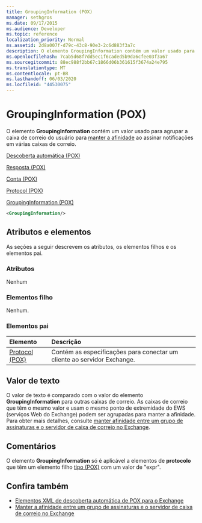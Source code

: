 ```yaml
---
title: GroupingInformation (POX)
manager: sethgros
ms.date: 09/17/2015
ms.audience: Developer
ms.topic: reference
localization_priority: Normal
ms.assetid: 2d8a007f-d79c-43c8-90e3-2c6d883f3a7c
description: O elemento GroupingInformation contém um valor usado para agrupar a caixa de correio do usuário para manter a afinidade ao assinar notificações em várias caixas de correio.
ms.openlocfilehash: 7cab5d68f7dd5ec1f6caded5b9da6cfee03f3a67
ms.sourcegitcommit: 88ec988f2bb67c1866d06b361615f3674a24e795
ms.translationtype: MT
ms.contentlocale: pt-BR
ms.lasthandoff: 06/03/2020
ms.locfileid: "44530075"
---
```

# <a name="groupinginformation-pox"></a>GroupingInformation (POX)

O elemento **GroupingInformation** contém um valor usado para agrupar a caixa de correio do usuário para [manter a afinidade](https://msdn.microsoft.com/library/1bda4094-88c3-4f61-9219-6ee70f6e81cf%28Office.15%29.aspx) ao assinar notificações em várias caixas de correio. 
  
[Descoberta automática (POX)](autodiscover-pox.md)
  
[Resposta (POX)](response-pox.md)
  
[Conta (POX)](account-pox.md)
  
[Protocol (POX)](protocol-pox.md)
  
[GroupingInformation (POX)](groupinginformation-pox.md)
  
```XML
<GroupingInformation/>
```

## <a name="attributes-and-elements"></a>Atributos e elementos

As seções a seguir descrevem os atributos, os elementos filhos e os elementos pai.
  
### <a name="attributes"></a>Atributos

Nenhum
  
### <a name="child-elements"></a>Elementos filho

Nenhum.
  
### <a name="parent-elements"></a>Elementos pai

|**Elemento**|**Descrição**|
|:-----|:-----|
|[Protocol (POX)](protocol-pox.md) <br/> |Contém as especificações para conectar um cliente ao servidor Exchange.  <br/> |
   
## <a name="text-value"></a>Valor de texto

O valor de texto é comparado com o valor do elemento **GroupingInformation** para outras caixas de correio. As caixas de correio que têm o mesmo valor e usam o mesmo ponto de extremidade do EWS (serviços Web do Exchange) podem ser agrupadas para manter a afinidade. Para obter mais detalhes, consulte [manter afinidade entre um grupo de assinaturas e o servidor de caixa de correio no Exchange](https://msdn.microsoft.com/library/1bda4094-88c3-4f61-9219-6ee70f6e81cf%28Office.15%29.aspx).
  
## <a name="remarks"></a>Comentários

O elemento **GroupingInformation** só é aplicável a elementos de **protocolo** que têm um elemento filho [tipo (POX)](type-pox.md) com um valor de "expr". 
  
## <a name="see-also"></a>Confira também

- [Elementos XML de descoberta automática de POX para o Exchange](pox-autodiscover-xml-elements-for-exchange.md)
- [Manter a afinidade entre um grupo de assinaturas e o servidor de caixa de correio no Exchange](https://msdn.microsoft.com/library/1bda4094-88c3-4f61-9219-6ee70f6e81cf%28Office.15%29.aspx)

